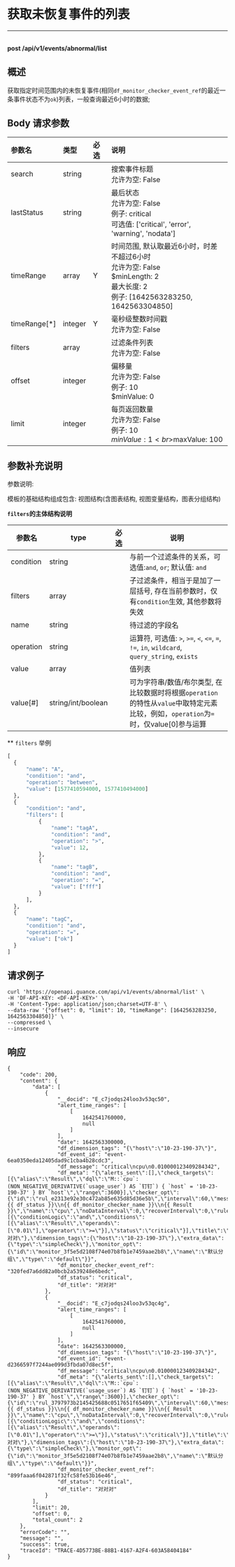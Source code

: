 # 获取未恢复事件的列表

---

<br />**post /api/v1/events/abnormal/list**

## 概述
获取指定时间范围内的未恢复事件(相同`df_monitor_checker_event_ref`的最近一条事件状态不为`ok`)列表，一般查询最近6小时的数据;




## Body 请求参数

| 参数名        | 类型     | 必选   | 说明              |
|:-----------|:-------|:-----|:----------------|
| search | string |  | 搜索事件标题<br>允许为空: False <br> |
| lastStatus | string |  | 最后状态<br>允许为空: False <br>例子: critical <br>可选值: ['critical', 'error', 'warning', 'nodata'] <br> |
| timeRange | array | Y | 时间范围, 默认取最近6小时，时差不超过6小时<br>允许为空: False <br>$minLength: 2 <br>最大长度: 2 <br>例子: [1642563283250, 1642563304850] <br> |
| timeRange[*] | integer | Y | 毫秒级整数时间戳<br>允许为空: False <br> |
| filters | array |  | 过滤条件列表<br>允许为空: False <br> |
| offset | integer |  | 偏移量<br>允许为空: False <br>例子: 10 <br>$minValue: 0 <br> |
| limit | integer |  | 每页返回数量<br>允许为空: False <br>例子: 10 <br>$minValue: 1 <br>$maxValue: 100 <br> |

## 参数补充说明

参数说明:

模板的基础结构组成包含: 视图结构(含图表结构, 视图变量结构，图表分组结构)

**`filters`的主体结构说明**

|  参数名             |   type  | 必选  |          说明          |
|--------------------|----------|----|------------------------|
|condition           |string |  |  与前一个过滤条件的关系，可选值:`and`, `or`; 默认值: `and` |
|filters             |array |  |  子过滤条件，相当于是加了一层括号, 存在当前参数时，仅有`condition`生效, 其他参数将失效|
|name                |string |  |  待过滤的字段名 |
|operation           |string |  |  运算符, 可选值:  `>`, `>=`, `<`, `<=`, `=`, `!=`, `in`, `wildcard`, `query_string`, `exists`|
|value               |array |  |  值列表 |
|value[#]            |string/int/boolean |  | 可为字符串/数值/布尔类型, 在比较数据时将根据`operation`的特性从`value`中取特定元素比较，例如，`operation`为`=`时，仅value[0]参与运算 |

** `filters` 举例

``` python
[
  {
      "name": "A",
      "condition": "and",
      "operation": "between",
      "value": [1577410594000, 1577410494000]
  },
  {
      "condition": "and",
      "filters": [
          {
              "name": "tagA",
              "condition": "and",
              "operation": ">",
              "value": 12,
          },
          {
              "name": "tagB",
              "condition": "and",
              "operation": "=",
              "value": ["fff"]
          }
      ],
  },
  {
      "name": "tagC",
      "condition": "and",
      "operation": "=",
      "value": ["ok"]
  }
]
```




## 请求例子
```shell
curl 'https://openapi.guance.com/api/v1/events/abnormal/list' \
-H 'DF-API-KEY: <DF-API-KEY>' \
-H 'Content-Type: application/json;charset=UTF-8' \
--data-raw '{"offset": 0, "limit": 10, "timeRange": [1642563283250, 1642563304850]}' \
--compressed \
--insecure
```




## 响应
```shell
{
    "code": 200,
    "content": {
        "data": [
            {
                "__docid": "E_c7jodqs24loo3v53qc50",
                "alert_time_ranges": [
                    [
                        1642541760000,
                        null
                    ]
                ],
                "date": 1642563300000,
                "df_dimension_tags": "{\"host\":\"10-23-190-37\"}",
                "df_event_id": "event-6ea0350eda12405dad9c1cba4b28cdc3",
                "df_message": "critical\ncpu\n0.010000123409284342",
                "df_meta": "{\"alerts_sent\":[],\"check_targets\":[{\"alias\":\"Result\",\"dql\":\"M::`cpu`:(NON_NEGATIVE_DERIVATIVE(`usage_user`) AS `钉钉`) { `host` = '10-23-190-37' } BY `host`\",\"range\":3600}],\"checker_opt\":{\"id\":\"rul_e2313e92e30c472ab85e635d85d36e5b\",\"interval\":60,\"message\":\"{{ df_status }}\\n{{ df_monitor_checker_name }}\\n{{ Result }}\",\"name\":\"cpu\",\"noDataInterval\":0,\"recoverInterval\":0,\"rules\":[{\"conditionLogic\":\"and\",\"conditions\":[{\"alias\":\"Result\",\"operands\":[\"0.01\"],\"operator\":\">=\"}],\"status\":\"critical\"}],\"title\":\"对对对\"},\"dimension_tags\":{\"host\":\"10-23-190-37\"},\"extra_data\":{\"type\":\"simpleCheck\"},\"monitor_opt\":{\"id\":\"monitor_3f5e5d2108f74e07b8fb1e7459aae2b8\",\"name\":\"默认分组\",\"type\":\"default\"}}",
                "df_monitor_checker_event_ref": "320fed7a6dd82a0bcb2a539248e6bedc",
                "df_status": "critical",
                "df_title": "对对对"
            },
            {
                "__docid": "E_c7jodqs24loo3v53qc4g",
                "alert_time_ranges": [
                    [
                        1642541760000,
                        null
                    ]
                ],
                "date": 1642563300000,
                "df_dimension_tags": "{\"host\":\"10-23-190-37\"}",
                "df_event_id": "event-d2366597f7244ae099d3fbda07d8ec5f",
                "df_message": "critical\ncpu\n0.010000123409284342",
                "df_meta": "{\"alerts_sent\":[],\"check_targets\":[{\"alias\":\"Result\",\"dql\":\"M::`cpu`:(NON_NEGATIVE_DERIVATIVE(`usage_user`) AS `钉钉`) { `host` = '10-23-190-37' } BY `host`\",\"range\":3600}],\"checker_opt\":{\"id\":\"rul_3797973b2145425688c0517651f65409\",\"interval\":60,\"message\":\"{{ df_status }}\\n{{ df_monitor_checker_name }}\\n{{ Result }}\",\"name\":\"cpu\",\"noDataInterval\":0,\"recoverInterval\":0,\"rules\":[{\"conditionLogic\":\"and\",\"conditions\":[{\"alias\":\"Result\",\"operands\":[\"0.01\"],\"operator\":\">=\"}],\"status\":\"critical\"}],\"title\":\"对对对\"},\"dimension_tags\":{\"host\":\"10-23-190-37\"},\"extra_data\":{\"type\":\"simpleCheck\"},\"monitor_opt\":{\"id\":\"monitor_3f5e5d2108f74e07b8fb1e7459aae2b8\",\"name\":\"默认分组\",\"type\":\"default\"}}",
                "df_monitor_checker_event_ref": "899faaa6f042871f32fc58fe53b16e46",
                "df_status": "critical",
                "df_title": "对对对"
            }
        ],
        "limit": 20,
        "offset": 0,
        "total_count": 2
    },
    "errorCode": "",
    "message": "",
    "success": true,
    "traceId": "TRACE-4D5773BE-88B1-4167-A2F4-603A58404184"
} 
```




